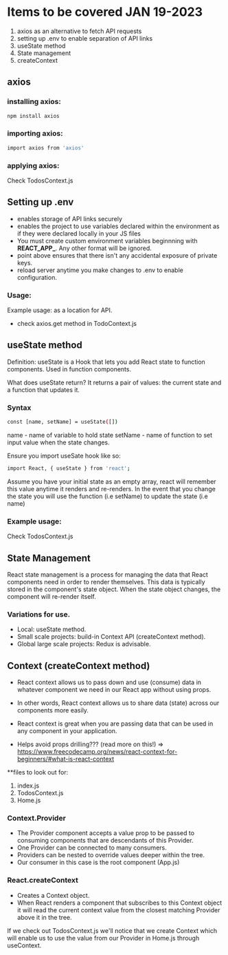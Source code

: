 # Items to be covered JAN 19-2023

1. axios as an alternative to fetch API requests
2. setting up .env to enable separation of API links
3. useState method
4. State management
5. createContext


## axios

### installing axios:

```bash
npm install axios
```

### importing axios:

```bash
import axios from 'axios'
```

### applying axios:

Check TodosContext.js

## Setting up .env

- enables storage of API links securely
- enables the project to use variables declared within the environment as if they were declared locally in your JS files 
- You must create custom environment variables beginnning with **REACT_APP_**. Any other format will be ignored.
- point above ensures that there isn't any accidental exposure of private keys.
- reload server anytime you make changes to .env to enable configuration.

### Usage:

Example usage: as a location for API.
- check axios.get method in TodoContext.js

## useState method

Definition: useState is a Hook that lets you add React state to function components.
Used in function components.

What does useState return? It returns a pair of values: the current state and a function that updates it.

### Syntax

```bash
const [name, setName] = useState([])
```

name - name of variable to hold state
setName - name of function to set input value when the state changes. 

Ensure you import useSate hook like so:

```bash
import React, { useState } from 'react';
```

Assume you have your initial state as an empty array, react will remember this value anytime it renders and re-renders. 
In the event that you change the state you will use the function (i.e setName) to update the state (i.e name)

### Example usage:
Check TodosContext.js

## State Management 

React state management is a process for managing the data that React components need in order to render themselves. 
This data is typically stored in the component's state object. 
When the state object changes, the component will re-render itself.

### Variations for use.
- Local: useState method.
- Small scale projects: build-in Context API (createContext method).
- Global large scale projects: Redux is advisable.

## Context (createContext method)
- React context allows us to pass down and use (consume) data in whatever component we need in our React app without using props.

- In other words, React context allows us to share data (state) across our components more easily.

- React context is great when you are passing data that can be used in any component in your application.

- Helps avoid props drilling??? (read more on this!) => https://www.freecodecamp.org/news/react-context-for-beginners/#what-is-react-context

**files to look out for: 
1. index.js
2. TodosContext.js 
3. Home.js

### Context.Provider
- The Provider component accepts a value prop to be passed to consuming components that are descendants of this Provider. 
- One Provider can be connected to many consumers. 
- Providers can be nested to override values deeper within the tree.
- Our consumer in this case is the root component (App.js)

### React.createContext
- Creates a Context object. 
- When React renders a component that subscribes to this Context object it will read the current context value from the closest matching Provider above it in the tree.

If we check out TodosContext.js we'll notice that we create Context which will enable us to use the value from our Provider in Home.js through useContext.


